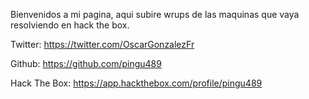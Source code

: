 
Bienvenidos a mi pagina, aqui subire wrups de las maquinas que vaya resolviendo en hack the box.

Twitter: https://twitter.com/OscarGonzalezFr

Github: https://github.com/pingu489

Hack The Box: https://app.hackthebox.com/profile/pingu489
